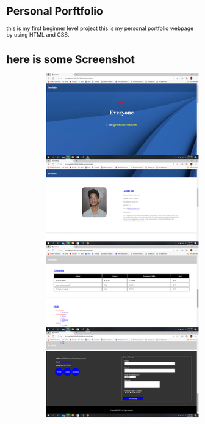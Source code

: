 # Personal Porftfolio
this is my first beginner level project this is my personal portfolio webpage by using HTML and CSS.

# here is some Screenshot
<img align="right" alt="Coding" width="400" src="https://github.com/SakshamAgrawall/My-first-Project/blob/main/screenshot/1.png">
<img align="right" alt="Coding" width="400" src="https://github.com/SakshamAgrawall/My-first-Project/blob/main/screenshot/2.png">
<img align="right" alt="Coding" width="400" src="https://github.com/SakshamAgrawall/My-first-Project/blob/main/screenshot/3.png">
<img align="right" alt="Coding" width="400" src="https://github.com/SakshamAgrawall/My-first-Project/blob/main/screenshot/4.png">
